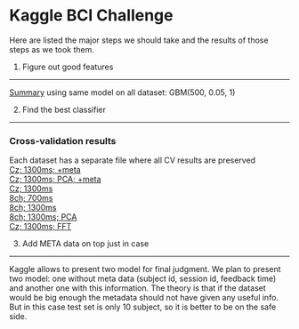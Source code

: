 Kaggle BCI Challenge
====================
Here are listed the major steps we should take and the results of those steps as we took them.

1. Figure out good features
---------------------------
[Summary](Results/Summary/one_run_gbm.txt) using same model on all dataset: GBM(500, 0.05, 1)


2. Find the best classifier
---------------------------

### Cross-validation results ###

Each dataset has a separate file where all CV results are preserved  
[Cz; 1300ms; +meta](Results/Summary/cz2secmeta.txt)  
[Cz; 1300ms; PCA; +meta](Results/Summary/cz2sec_pca_meta.txt)  
[Cz; 1300ms](Results/Summary/cz2sec.txt)  
[8ch; 700ms](Results/Summary/8ch700ms.txt)  
[8ch; 1300ms](Results/Summary/8ch1300ms.txt)  
[8ch; 1300ms; PCA](Results/Summary/8ch1300ms_pca.txt)  
[Cz; 1300ms; FFT](Results/Summary/fft_cz1300ms.txt)  


3. Add META data on top just in case
------------------------------------
Kaggle allows to present two model for final judgment. We plan to present two model: one without meta data (subject id, session id, feedback time) and another one with this information. The theory is that if the dataset would be big enough the metadata should not have given any useful info. But in this case test set is only 10 subject, so it is better to be on the safe side.
